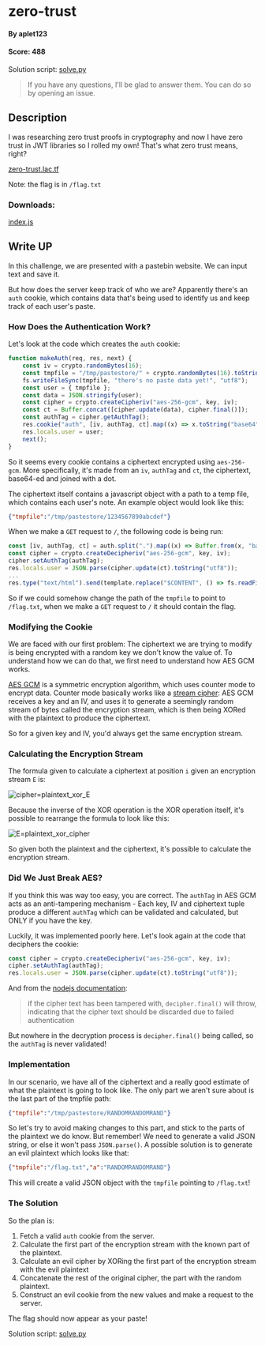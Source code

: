 # zero-trust

#### By aplet123
#### Score: 488

Solution script: [solve.py](solve.py)
> If you have any questions, I'll be glad to answer them. You can do so by opening an issue.

## Description

I was researching zero trust proofs in cryptography and now I have zero trust in JWT libraries so I rolled my own! That's what zero trust means, right?

[zero-trust.lac.tf](https://zero-trust.lac.tf)

Note: the flag is in `/flag.txt`

### Downloads: 
[index.js](index.js)

## Write UP

In this challenge, we are presented with a pastebin website. We can input text and save it.

But how does the server keep track of who we are? Apparently there's an `auth` cookie, which contains data that's being used to identify us and keep track of each user's paste.

### How Does the Authentication Work?

Let's look at the code which creates the `auth` cookie:

```javascript
function makeAuth(req, res, next) {
    const iv = crypto.randomBytes(16);
    const tmpfile = "/tmp/pastestore/" + crypto.randomBytes(16).toString("hex");
    fs.writeFileSync(tmpfile, "there's no paste data yet!", "utf8");
    const user = { tmpfile };
    const data = JSON.stringify(user);
    const cipher = crypto.createCipheriv("aes-256-gcm", key, iv);
    const ct = Buffer.concat([cipher.update(data), cipher.final()]);
    const authTag = cipher.getAuthTag();
    res.cookie("auth", [iv, authTag, ct].map((x) => x.toString("base64")).join("."));
    res.locals.user = user;
    next();
}
```

So it seems every cookie contains a ciphertext encrypted using `aes-256-gcm`. More specifically, it's made from an `iv`, `authTag` and `ct`, the ciphertext, base64-ed and joined with a dot.

The ciphertext itself contains a javascript object with a path to a temp file, which contains each user's note. An example object would look like this:

```json
{"tmpfile":"/tmp/pastestore/1234567890abcdef"}
```

When we make a `GET` request to `/`, the following code is being run:
```javascript
const [iv, authTag, ct] = auth.split(".").map((x) => Buffer.from(x, "base64"));
const cipher = crypto.createDecipheriv("aes-256-gcm", key, iv);
cipher.setAuthTag(authTag);
res.locals.user = JSON.parse(cipher.update(ct).toString("utf8"));
...
res.type("text/html").send(template.replace("$CONTENT", () => fs.readFileSync(res.locals.user.tmpfile, "utf8")));
```

So if we could somehow change the path of the `tmpfile` to point to `/flag.txt`, when we make a `GET` request to `/` it should contain the flag.

### Modifying the Cookie

We are faced with our first problem: The ciphertext we are trying to modify is being encrypted with a random key we don't know the value of. To understand how we can do that, we first need to understand how AES GCM works.

[AES GCM](https://en.wikipedia.org/wiki/Galois/Counter_Mode) is a symmetric encryption algorithm, which uses counter mode to encrypt data. Counter mode basically works like a [stream cipher](https://en.wikipedia.org/wiki/Stream_cipher): AES GCM receives a key and an IV, and uses it to generate a seemingly random stream of bytes called the encryption stream, which is then being XORed with the plaintext to produce the ciphertext.

So for a given key and IV, you'd always get the same encryption stream.

### Calculating the Encryption Stream

The formula given to calculate a ciphertext at position `i` given an encryption stream `E` is:

![cipher=plaintext_xor_E](https://latex.codecogs.com/svg.latex?cipher_{i}=%20plaintext_{i}%20\oplus%20E_{i})

Because the inverse of the XOR operation is the XOR operation itself, it's possible to rearrange the formula to look like this:

![E=plaintext_xor_cipher](https://latex.codecogs.com/svg.latex?E_{i}=%20plaintext_{i}%20\oplus%20cipher_{i})

So given both the plaintext and the ciphertext, it's possible to calculate the encryption stream.

### Did We Just Break AES?

If you think this was way too easy, you are correct. The `authTag` in AES GCM acts as an anti-tampering mechanism - Each key, IV and ciphertext tuple produce a different `authTag` which can be validated and calculated, but ONLY if you have the key.

Luckily, it was implemented poorly here. Let's look again at the code that deciphers the cookie:
```javascript
const cipher = crypto.createDecipheriv("aes-256-gcm", key, iv);
cipher.setAuthTag(authTag);
res.locals.user = JSON.parse(cipher.update(ct).toString("utf8"));
```

And from the [nodejs documentation](https://nodejs.org/api/crypto.html#deciphersetauthtagbuffer-encoding):

> if the cipher text has been tampered with, `decipher.final()` will throw, indicating that the cipher text should be discarded due to failed authentication

But nowhere in the decryption process is `decipher.final()` being called, so the `authTag` is never validated!

### Implementation

In our scenario, we have all of the ciphertext and a really good estimate of what the plaintext is going to look like. The only part we aren't sure about is the last part of the tmpfile path:

```json
{"tmpfile":"/tmp/pastestore/RANDOMRANDOMRAND"}
```

So let's try to avoid making changes to this part, and stick to the parts of the plaintext we do know. But remember! We need to generate a valid JSON string, or else it won't pass `JSON.parse()`. A possible solution is to generate an evil plaintext which looks like that:

```json
{"tmpfile":"/flag.txt","a":"RANDOMRANDOMRAND"}
```

This will create a valid JSON object with the `tmpfile` pointing to `/flag.txt`!

### The Solution

So the plan is:
1. Fetch a valid `auth` cookie from the server.
2. Calculate the first part of the encryption stream with the known part of the plaintext.
3. Calculate an evil cipher by XORing the first part of the encryption stream with the evil plaintext
4. Concatenate the rest of the original cipher, the part with the random plaintext.
5. Construct an evil cookie from the new values and make a request to the server.

The flag should now appear as your paste!

Solution script: [solve.py](solve.py)
